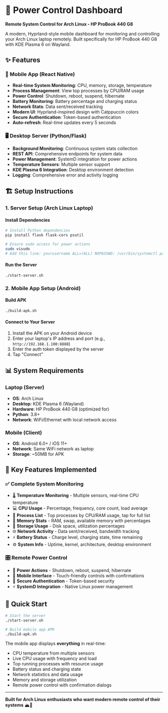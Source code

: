 # 🚀 Power Control Dashboard
**Remote System Control for Arch Linux - HP ProBook 440 G8**

A modern, Hyprland-style mobile dashboard for monitoring and controlling your Arch Linux laptop remotely. Built specifically for HP ProBook 440 G8 with KDE Plasma 6 on Wayland.

## ✨ Features

### 📱 Mobile App (React Native)
- **Real-time System Monitoring**: CPU, memory, storage, temperature
- **Process Management**: View top processes by CPU/RAM usage
- **Power Control**: Shutdown, reboot, suspend, hibernate
- **Battery Monitoring**: Battery percentage and charging status
- **Network Stats**: Data sent/received tracking
- **Modern UI**: Hyprland-inspired design with Catppuccin colors
- **Secure Authentication**: Token-based authentication
- **Auto-refresh**: Real-time updates every 5 seconds

### 🖥️ Desktop Server (Python/Flask)
- **Background Monitoring**: Continuous system stats collection
- **REST API**: Comprehensive endpoints for system data
- **Power Management**: SystemD integration for power actions
- **Temperature Sensors**: Multiple sensor support
- **KDE Plasma 6 Integration**: Desktop environment detection
- **Logging**: Comprehensive error and activity logging

## 🏗️ Setup Instructions

### 1. Server Setup (Arch Linux Laptop)

#### Install Dependencies
```bash
# Install Python dependencies
pip install flask flask-cors psutil

# Ensure sudo access for power actions
sudo visudo
# Add this line: yourusername ALL=(ALL) NOPASSWD: /usr/bin/systemctl poweroff, /usr/bin/systemctl reboot, /usr/bin/systemctl suspend, /usr/bin/systemctl hibernate
```

#### Run the Server
```bash
./start-server.sh
```

### 2. Mobile App Setup (Android)

#### Build APK
```bash
./build-apk.sh
```

#### Connect to Your Server
1. Install the APK on your Android device
2. Enter your laptop's IP address and port (e.g., `http://192.168.1.100:8888`)
3. Enter the auth token displayed by the server
4. Tap "Connect"

## 📊 System Requirements

### Laptop (Server)
- **OS**: Arch Linux
- **Desktop**: KDE Plasma 6 (Wayland)
- **Hardware**: HP ProBook 440 G8 (optimized for)
- **Python**: 3.8+
- **Network**: WiFi/Ethernet with local network access

### Mobile (Client)
- **OS**: Android 6.0+ / iOS 11+
- **Network**: Same WiFi network as laptop
- **Storage**: ~50MB for APK

## 🎯 Key Features Implemented

### ✅ Complete System Monitoring
- 🌡️ **Temperature Monitoring** - Multiple sensors, real-time CPU temperature
- 💻 **CPU Usage** - Percentage, frequency, core count, load average
- 🔄 **Process List** - Top processes by CPU/RAM usage, tap for full list
- 🧠 **Memory Stats** - RAM, swap, available memory with percentages
- 📁 **Storage Usage** - Disk space, utilization percentages
- 🌐 **Network Activity** - Data sent/received, bandwidth tracking
- ⚡ **Battery Status** - Charge level, charging state, time remaining
- ⚙️ **System Info** - Uptime, kernel, architecture, desktop environment

### 🎛️ Remote Power Control
- 🔌 **Power Actions** - Shutdown, reboot, suspend, hibernate
- 📱 **Mobile Interface** - Touch-friendly controls with confirmations
- 🔐 **Secure Authentication** - Token-based security
- ⚡ **SystemD Integration** - Native Linux power management

## 🚀 Quick Start

```bash
# Start the server
./start-server.sh

# Build mobile app APK
./build-apk.sh
```

The mobile app displays **everything** in real-time:
- CPU temperature from multiple sensors
- Live CPU usage with frequency and load
- Top running processes with resource usage
- Battery status and charging state
- Network statistics and data usage
- Memory and storage utilization
- Remote power control with confirmation dialogs

---

**Built for Arch Linux enthusiasts who want modern remote control of their systems** 🏔️📱